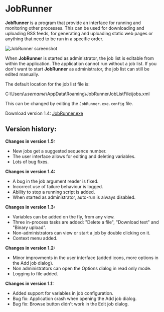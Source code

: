 # JobRunner
**JobRunner** is a program that provide an interface for running and monitoring other processes. This can be used for downloading and uploading RSS feeds, for generating and uploading static web pages or anything that need to be run in a specific order.

![JobRunner screenshot](http://imghost.winsoft.se/upload/857971586771823jobrunner.jpg "JobRunner screenshot")

When **JobRunner** is started as administrator, the job list is editable from within the application. The application cannot run without a job list. If you don't want to start **JobRunner** as administrator, the job list can still be edited manually.

The default location for the job list file is:

C:\Users\\*username*\AppData\Roaming\JobRunnerJobListFile\jobs.xml

This can be changed by editing the `JobRunner.exe.config` file.

Download version 1.4: [JobRunner.exe](http://winsoft.se/files/JobRunner.exe)

## Version history:

**Changes in version 1.5:**

- New jobs get a suggested sequence number.
- The user interface allows for editing and deleting variables.
- Lots of bug fixes.

**Changes in version 1.4:**

- A bug in the job argument reader is fixed.
- Incorrect use of failure behaviour is logged.
- Ability to stop a running script is added.
- When started as administrator, auto-run is always disabled.

**Changes in version 1.3:**

- Variables can be added on the fly, from any view.
- Three in-process tasks are added: "Delete a file", "Download text" and "Binary upload".
- Non-administrators can view or start a job by double clicking on it.
- Context menu added.

**Changes in version 1.2:**

- Minor improvments in the user interface (added icons, more options in the Add job dialog).
- Non administrators can open the Options dialog in read only mode.
- Logging to file added.

**Changes in version 1.1:**

- Added support for variables in job configuration.
- Bug fix: Application crash when opening the Add job dialog.
- Bug fix: Browse button didn't work in the Edit job dialog.
